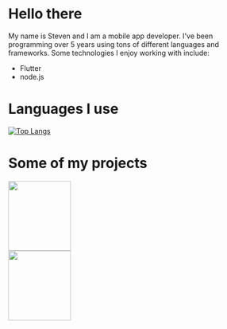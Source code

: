 # **Hello there**

My name is Steven and I am a mobile app developer. I've been programming over 5 years using tons of different languages and frameworks. Some technologies I enjoy working with include:
* Flutter
* node.js

# **Languages I use**

[![Top Langs](https://github-readme-stats.vercel.app/api/top-langs/?username=sheahann&theme=tokyonight&card_width=1000)](https://github.com/anuraghazra/github-readme-stats)

# **Some of my projects**

<a href="https://github.com/anuraghazra/github-readme-stats">
  <img align="center" width=50% height=140 src="https://github-readme-stats.vercel.app/api/pin/?username=sheahann&repo=Flutter-MySQL-Python" />
</a>
<a href="https://github.com/anuraghazra/convoychat">
  <img align="center" width=50% height=140 src="https://github-readme-stats.vercel.app/api/pin/?username=sheahann&repo=Flutter-MySQL-PHP" />
</a>
